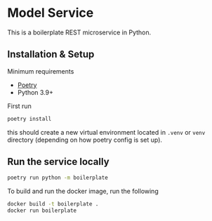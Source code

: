 # Model Service
This is a boilerplate REST microservice in Python.

## Installation & Setup

Minimum requirements
* [Poetry](https://python-poetry.org)
* Python 3.9+

First run
```sh
poetry install
```
this should create a new virtual environment located in `.venv` or `venv` directory
(depending on how poetry config is set up).
## Run the service locally
```sh
poetry run python -m boilerplate
```

To build and run the docker image, run the following
```sh
docker build -t boilerplate .
docker run boilerplate
```